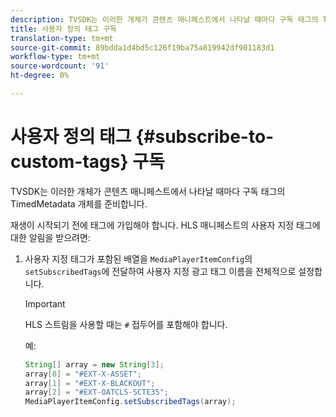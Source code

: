 ```yaml
---
description: TVSDK는 이러한 개체가 콘텐츠 매니페스트에서 나타날 때마다 구독 태그의 TimedMetadata 개체를 준비합니다.
title: 사용자 정의 태그 구독
translation-type: tm+mt
source-git-commit: 89bdda1d4bd5c126f19ba75a819942df901183d1
workflow-type: tm+mt
source-wordcount: '91'
ht-degree: 0%

---
```



# 사용자 정의 태그 {#subscribe-to-custom-tags} 구독

TVSDK는 이러한 개체가 콘텐츠 매니페스트에서 나타날 때마다 구독 태그의 TimedMetadata 개체를 준비합니다.

재생이 시작되기 전에 태그에 가입해야 합니다. HLS 매니페스트의 사용자 지정 태그에 대한 알림을 받으려면:

1. 사용자 지정 태그가 포함된 배열을 `MediaPlayerItemConfig`의 `setSubscribedTags`에 전달하여 사용자 지정 광고 태그 이름을 전체적으로 설정합니다.

   >[!IMPORTANT]
   >
   >HLS 스트림을 사용할 때는 `#` 접두어를 포함해야 합니다.

   예:

   ```java
   String[] array = new String[3]; 
   array[0] = "#EXT-X-ASSET"; 
   array[1] = "#EXT-X-BLACKOUT"; 
   array[2] = "#EXT-OATCLS-SCTE35"; 
   MediaPlayerItemConfig.setSubscribedTags(array);
   ```

